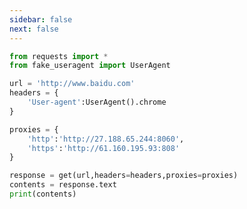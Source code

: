 ```yaml
---
sidebar: false
next: false
---
```

<BlogInfo/>






```python
from requests import *
from fake_useragent import UserAgent

url = 'http://www.baidu.com'
headers = {
    'User-agent':UserAgent().chrome
}

proxies = {
    'http':'http://27.188.65.244:8060',
    'https':'http://61.160.195.93:808'
}

response = get(url,headers=headers,proxies=proxies)
contents = response.text
print(contents)
```






<ActionBox />
        
<style>#top-box {margin-top:0.5rem!important;}</style>